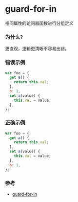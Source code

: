# guard-for-in

相同属性的访问器函数进行分组定义

### 为什么?

更直观，逻辑更清晰不容易出错。

### 错误示例

```js
var foo = {
  get a() {
    return this.val;
  },
  b: 1,
  set a(value) {
    this.val = value;
  },
};
```

### 正确示例

```js
var foo = {
  get a() {
    return this.val;
  },
  set a(value) {
    this.val = value;
  },
  b: 1,
};
```

### 参考

- [guard-for-in](https://eslint.org/docs/rules/guard-for-in)
